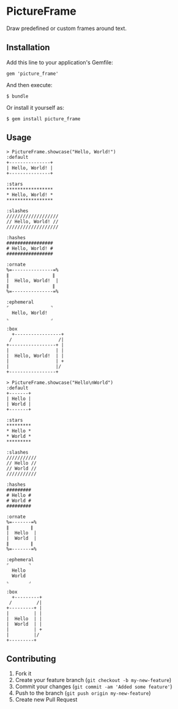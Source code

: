 # PictureFrame

Draw predefined or custom frames around text.

## Installation

Add this line to your application's Gemfile:

    gem 'picture_frame'

And then execute:

    $ bundle

Or install it yourself as:

    $ gem install picture_frame

## Usage


    > PictureFrame.showcase("Hello, World!")
    :default
    +---------------+
    | Hello, World! |
    +---------------+

    :stars
    *****************
    * Hello, World! *
    *****************

    :slashes
    ///////////////////
    // Hello, World! //
    ///////////////////

    :hashes
    #################
    # Hello, World! #
    #################

    :ornate
    %=---------------=%
    ∥                ∥
    |  Hello, World!  |
    ∥                ∥
    %=---------------=%

    :ephemeral
    ⌜               ⌝
      Hello, World!
    ⌞               ⌟

    :box
      +-----------------+
     /                 /|
    +-----------------+ |
    |                 | |
    |  Hello, World!  | |
    |                 | +
    |                 |/
    +-----------------+

    > PictureFrame.showcase("Hello\nWorld")
    :default
    +-------+
    | Hello |
    | World |
    +-------+

    :stars
    *********
    * Hello *
    * World *
    *********

    :slashes
    ///////////
    // Hello //
    // World //
    ///////////

    :hashes
    #########
    # Hello #
    # World #
    #########

    :ornate
    %=-------=%
    ∥        ∥
    |  Hello  |
    |  World  |
    ∥        ∥
    %=-------=%

    :ephemeral
    ⌜       ⌝
      Hello
      World
    ⌞       ⌟

    :box
      +---------+
     /         /|
    +---------+ |
    |         | |
    |  Hello  | |
    |  World  | |
    |         | +
    |         |/
    +---------+


## Contributing

1. Fork it
2. Create your feature branch (`git checkout -b my-new-feature`)
3. Commit your changes (`git commit -am 'Added some feature'`)
4. Push to the branch (`git push origin my-new-feature`)
5. Create new Pull Request

